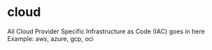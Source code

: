 # cloud
All Cloud Provider Specific Infrastructure as Code (IAC) goes in here
Example: aws, azure, gcp, oci
